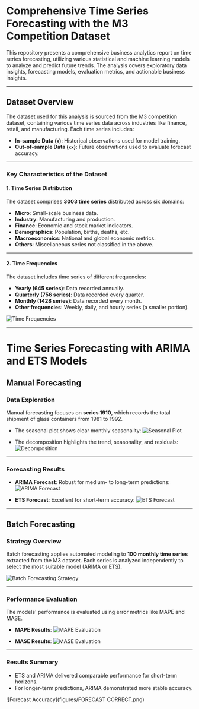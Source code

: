 # Comprehensive Time Series Forecasting with the M3 Competition Dataset

This repository presents a comprehensive business analytics report on time series forecasting, utilizing various statistical and machine learning models to analyze and predict future trends. The analysis covers exploratory data insights, forecasting models, evaluation metrics, and actionable business insights.

---

## Dataset Overview

The dataset used for this analysis is sourced from the M3 competition dataset, containing various time series data across industries like finance, retail, and manufacturing. Each time series includes:
- **In-sample Data (`x`)**: Historical observations used for model training.
- **Out-of-sample Data (`xx`)**: Future observations used to evaluate forecast accuracy.

---

### Key Characteristics of the Dataset

#### 1. Time Series Distribution
The dataset comprises **3003 time series** distributed across six domains:
- **Micro**: Small-scale business data.
- **Industry**: Manufacturing and production.
- **Finance**: Economic and stock market indicators.
- **Demographics**: Population, births, deaths, etc.
- **Macroeconomics**: National and global economic metrics.
- **Others**: Miscellaneous series not classified in the above.

---

#### 2. Time Frequencies
The dataset includes time series of different frequencies:
- **Yearly (645 series)**: Data recorded annually.
- **Quarterly (756 series)**: Data recorded every quarter.
- **Monthly (1428 series)**: Data recorded every month.
- **Other frequencies**: Weekly, daily, and hourly series (a smaller portion).

![Time Frequencies](figures/time_frequencies.png)

---

# Time Series Forecasting with ARIMA and ETS Models

## Manual Forecasting

### Data Exploration
Manual forecasting focuses on **series 1910**, which records the total shipment of glass containers from 1981 to 1992.

- The seasonal plot shows clear monthly seasonality:
![Seasonal Plot](figures/seasonal_plot.png)

- The decomposition highlights the trend, seasonality, and residuals:
![Decomposition](figures/decomposition.png)

---

### Forecasting Results
- **ARIMA Forecast**: Robust for medium- to long-term predictions:
![ARIMA Forecast](figures/arima_forecast.png)

- **ETS Forecast**: Excellent for short-term accuracy:
![ETS Forecast](figures/ets_forecast.png)

---

## Batch Forecasting

### Strategy Overview
Batch forecasting applies automated modeling to **100 monthly time series** extracted from the M3 dataset. Each series is analyzed independently to select the most suitable model (ARIMA or ETS).

![Batch Forecasting Strategy](figures/batch_forecasting.png)

---

### Performance Evaluation
The models' performance is evaluated using error metrics like MAPE and MASE.

- **MAPE Results**:
![MAPE Evaluation](figures/evaluation_metrics_mape.png)

- **MASE Results**:
![MASE Evaluation](figures/evaluation_metrics_mase.png)

---

### Results Summary
- ETS and ARIMA delivered comparable performance for short-term horizons.
- For longer-term predictions, ARIMA demonstrated more stable accuracy.

![Forecast Accuracy](figures/FORECAST CORRECT.png)
